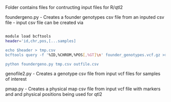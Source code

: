 Folder contains files for contructing input files for R/qtl2

foundergeno.py - Creates a founder genotypes csv file from an inputed csv file
	       - input csv file can be created via


``` bash

module load bcftools
header='id,chr,pos,[...samples]

echo $header > tmp.csv
bcftools query -f '%ID,%CHROM,%POS[,%GT]\n' founder_genotypes.vcf.gz >> tmp.csv

python foundergeno.py tmp.csv outfile.csv
```


genofile2.py - Creates a genotype csv file from input vcf files for samples of interest

pmap.py - Creates a physical map csv file from input vcf file with markers and and physical positions being used for qtl2
